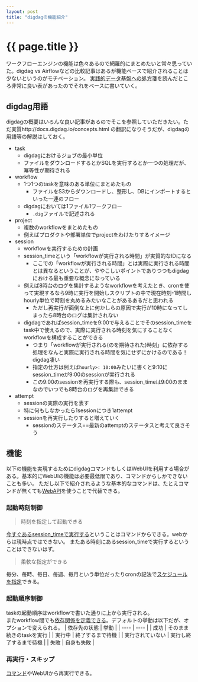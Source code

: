 ```yaml
---
layout: post
title: "digdagの機能紹介"
---
```


# {{ page.title }}
ワークフローエンジンの機能は色々あるので網羅的にまとめたいと常々思っていた。digdag vs Airflowなどの比較記事はあるが機能ベースで紹介されることは少ないというのがモチベーション。
[実践的データ基盤への処方箋](https://gihyo.jp/book/2021/978-4-297-12445-8)を読んだところ非常に良い表があったのでそれをベースに書いていく。

## digdag用語
digdagの概要はいろんな良い記事があるのでそこを参照していただきたい。ただ実質http://docs.digdag.io/concepts.html の翻訳になりそうだが、digdagの用語等の解説はしておく。

- task
  - digdagにおけるジョブの最小単位
  - ファイルをダウンロードするとかSQLを実行するとか一つの処理だが、冪等性が期待される
- workflow
  - 1つ1つのtaskを意味のある単位にまとめたもの
      - ファイルをS3からダウンロードし、整形し、DBにインポートするといった一連のフロー
  - digdagにおいては1ファイル1ワークフロー
      - `.dig`ファイルで記述される
- project
   - 複数のworkflowをまとめたもの
   - 例えばプロダクトや部署単位でprojectをわけたりするイメージ
- session
   - workflowを実行するための計画
   - session_timeという「workflowが実行される時間」が実質的なIDになる
      - ここでの「workflowが実行される時間」とは実際に実行される時間とは異なるということが、ややこしいポイントでありつつもdigdagにおける最も重要な概念になっている
   - 例えば8時台のログを集計するようなworkflowを考えたとき、cronを使って実現するなら9時に実行を開始しスクリプトの中で現在時刻-1時間しhourly単位で時刻を丸めるみたいなことがあるあるだと思われる
      - ただし再実行が面倒な上に何かしらの原因で実行が10時になってしまったら8時台のログは集計されない
   - digdagであればsession_timeを9:00で与えることでそのsession_timeをtask中で使えるので、実際に実行される時刻を気にすることなくworkflowを構成することができる
      - つまり「workflowが実行される(のを期待された)時刻」に依存する処理をなんと実際に実行される時間を気にせずにかけるのである！digdag凄い
      - 指定の仕方は例えば`hourly>: 10:00`みたいに書くと9:10にsession_timeが9:00のsessionが実行される
      - この9:00のsessionを再実行する際も、session_timeは9:00のままなのでいつでも8時台のログを再集計できる
- attempt
   - sessionの実際の実行を表す
   - 特に何もしなかったら1sessionにつき1attempt
   - sessionを再実行したりすると増えていく
      - sessionのステータス==最新のattemptのステータスと考えて良さそう

## 機能
以下の機能を実現するためにdigdagコマンドもしくはWebUIを利用する場合がある。基本的にWebUIの機能は必要最低限であり、コマンドからしかできないことも多い。
ただし以下で紹介されるような基本的なコマンドは、たとえコマンドが無くても[WebAPI](https://docs.digdag.io/api/)を使うことで代替できる。

### 起動時刻制御
> 時刻を指定して起動できる

[今すぐあるsession_timeで実行する](http://docs.digdag.io/command_reference.html#start)ということはコマンドからできる。webからは現時点ではできない。
またある時刻にあるsession_timeで実行するということはできないはず。

> 柔軟な指定ができる

毎分、毎時、毎日、毎週、毎月という単位だったりcronの記法で[スケジュールを指定](http://docs.digdag.io/scheduling_workflow.html#setting-up-a-schedule)できる。

### 起動順序制御
taskの起動順序はworkflowで書いた通りに上から実行される。  
またworkflow間でも[依存関係を定義できる](http://docs.digdag.io/operators/require.html)。デフォルトの挙動は以下だが、オプションで変えられる。
|  依存先の状態  |  挙動  |
| ---- | ---- |
|  成功  |  そのまま続きのtaskを実行  |
|  実行中  |  終了するまで待機  |
|  実行されていない  |  実行し終了するまで待機  |
|  失敗  |  自身も失敗  |

### 再実行・スキップ
[コマンド](http://docs.digdag.io/command_reference.html#retry)やWebUIから再実行できる。

